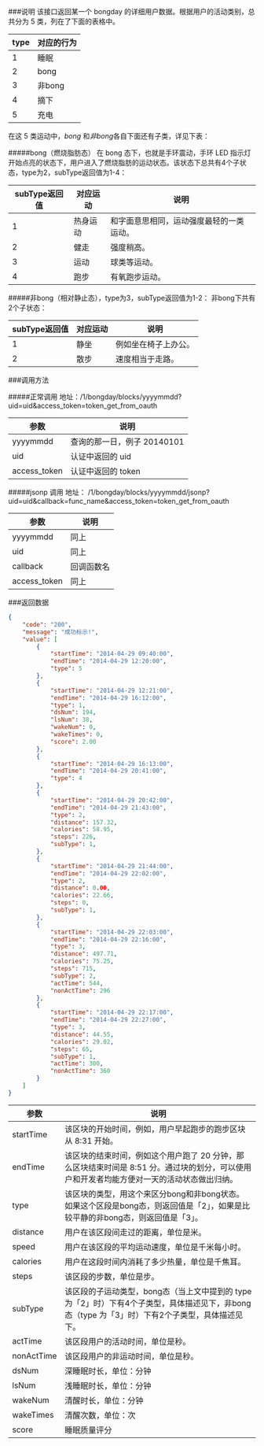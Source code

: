 ###说明
该接口返回某一个 bongday 的详细用户数据。根据用户的活动类别，总共分为 5 类，列在了下面的表格中。

type|对应的行为
---|---
1|睡眠
2|bong
3|非bong
4|摘下
5|充电

在这 5 类运动中，*bong* 和*非bong*各自下面还有子类，详见下表：

#####bong（燃烧脂肪态）
在 bong 态下，也就是手环震动，手环 LED 指示灯开始点亮的状态下，用户进入了燃烧脂肪的运动状态。该状态下总共有4个子状态，type为2，subType返回值为1-4：

subType返回值|对应运动|说明
---|---|---
1|热身运动|和字面意思相同，运动强度最轻的一类运动。
2|健走|强度稍高。
3|运动|球类等运动。
4|跑步|有氧跑步运动。
#####非bong（相对静止态），type为3，subType返回值为1-2：
非bong下共有2个子状态：

subType返回值|对应运动|说明
---|---|---
1|静坐|例如坐在椅子上办公。
2|散步|速度相当于走路。



###调用方法

#####正常调用 
地址：/1/bongday/blocks/yyyymmdd?uid=uid&access_token=token_get_from_oauth

参数|说明
---|---
yyyymmdd|查询的那一日，例子 20140101
uid|认证中返回的 uid
access_token|认证中返回的 token

#####jsonp 调用 
地址： /1/bongday/blocks/yyyymmdd/jsonp?uid=uid&callback=func_name&access_token=token_get_from_oauth

参数|说明
---|---
yyyymmdd|同上
uid|同上
callback|回调函数名
access_token|同上

###返回数据

```json
{
    "code": "200", 
    "message": "成功标示!", 
    "value": [
        {
            "startTime": "2014-04-29 09:40:00", 
            "endTime": "2014-04-29 12:20:00", 
            "type": 5
        }, 
        {
            "startTime": "2014-04-29 12:21:00", 
            "endTime": "2014-04-29 16:12:00", 
            "type": 1, 
            "dsNum": 194, 
            "lsNum": 38, 
            "wakeNum": 0, 
            "wakeTimes": 0, 
            "score": 2.00
        }, 
        {
            "startTime": "2014-04-29 16:13:00", 
            "endTime": "2014-04-29 20:41:00", 
            "type": 4
        }, 
        {
            "startTime": "2014-04-29 20:42:00", 
            "endTime": "2014-04-29 21:43:00", 
            "type": 2, 
            "distance": 157.32, 
            "calories": 58.95, 
            "steps": 226, 
            "subType": 1, 
        }, 
        {
            "startTime": "2014-04-29 21:44:00", 
            "endTime": "2014-04-29 22:02:00", 
            "type": 2, 
            "distance": 0.00, 
            "calories": 22.66, 
            "steps": 0, 
            "subType": 1, 
        }, 
        {
            "startTime": "2014-04-29 22:03:00", 
            "endTime": "2014-04-29 22:16:00", 
            "type": 3, 
            "distance": 497.71, 
            "calories": 75.25, 
            "steps": 715, 
            "subType": 2, 
            "actTime": 544, 
            "nonActTime": 296
        }, 
        {
            "startTime": "2014-04-29 22:17:00", 
            "endTime": "2014-04-29 22:27:00", 
            "type": 3, 
            "distance": 44.55, 
            "calories": 29.02, 
            "steps": 65, 
            "subType": 1, 
            "actTime": 300, 
            "nonActTime": 360
        }
    ]
}
```



参数|说明
---|---
startTime| 该区块的开始时间，例如，用户早起跑步的跑步区块从 8:31 开始。
endTime|该区块的结束时间，例如这个用户跑了 20 分钟，那么区块结束时间是 8:51 分。通过块的划分，可以使用户和开发者均能方便对一天的活动状态做出归纳。
type|该区块的类型，用这个来区分bong和非bong状态。如果这个区段是bong态，则返回值是「2」，如果是比较平静的非bong态，则返回值是「3」。
distance|用户在该区段间走过的距离，单位是米。
speed| 用户在该区段的平均运动速度，单位是千米每小时。
calories| 用户在这段时间内消耗了多少热量，单位是千焦耳。
steps|该区段的步数，单位是步。
subType| 该区段的子运动类型，bong态（当上文中提到的 type 为「2」时）下有4个子类型，具体描述见下，非bong态（type 为「3」时）下有2个子类型，具体描述见下。
actTime|该区段用户的活动时间，单位是秒。
nonActTime|该区段用户的非运动时间，单位是秒。
dsNum|深睡眠时长，单位：分钟
lsNum|浅睡眠时长，单位：分钟
wakeNum|清醒时长，单位：分钟
wakeTimes|清醒次数，单位：次
score|睡眠质量评分


